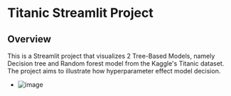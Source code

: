 # Titanic Streamlit Project

## Overview

This is a Streamlit project that visualizes 2 Tree-Based Models, namely Decision tree and Random forest model from the Kaggle's Titanic dataset. The project aims to illustrate how hyperparameter effect model decision.
  
- ![image](https://github.com/KiattiphumSuw/Titanic-Streamlit-project/assets/83391695/9d9ac211-48b5-4aa4-883c-827cb171d39a)
